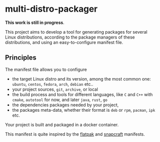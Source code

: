# multi-distro-packager

**This work is still in progress**.

This project aims to develop a tool for generating packages for several Linux distributions, according to the package managers of these distributions, and using an easy-to-configure manifest file.

## Principles

The manifest file allows you to configure

- the target Linux distro and its version, among the most common one: `ubuntu`, `centos`, `fedora`, `arch`, `debian` etc..
- your project sources, `git`, `archive`, or local
- the build process and tools for different languages, like `C` and `C++` with `cmake`, `autotool` for now, and later `java`, `rust`, `go`
- the dependencies packages needed by your project,
- the packages meta-data, whether their format is `deb` or `rpm`, `pacman`, `ipk` etc.

Your project is built and packaged in a docker container.

This manifest is quite inspired by the [flatpak](https://manpages.debian.org/testing/flatpak-builder/flatpak-manifest.5.en.html) and [snapcraft](https://snapcraft.io/docs/snapcraft-format) manifests.
